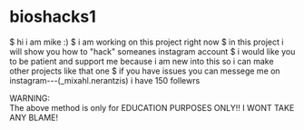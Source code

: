 # bioshacks1
 
$ hi i am mike :)
$ i am working on this project right now 
$ in this project i will show you how to "hack" someanes instagram account
$ i would like you to be patient and support me because i am new into this so i can make other projects like that one
$ if you have issues you can messege me on instagram---(_mixahl.nerantzis) i have 150 follewrs


WARNING:     
The above method is only for EDUCATION PURPOSES ONLY!!
I WONT TAKE ANY BLAME!
